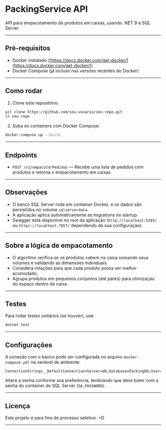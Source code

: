 # PackingService API

API para empacotamento de produtos em caixas, usando .NET 9 e SQL Server.

---

## Pré-requisitos

- Docker instalado ([https://docs.docker.com/get-docker/](https://docs.docker.com/get-docker/))
- Docker Compose (já incluso nas versões recentes do Docker)

---

## Como rodar

1. Clone este repositório:

```bash
git clone https://github.com/seu-usuario/seu-repo.git
cd seu-repo
```

2. Suba os containers com Docker Compose:

```bash
docker-compose up --build
```

---

## Endpoints

- `POST /v1/empacotarPedidos` — Recebe uma lista de pedidos com produtos e retorna o empacotamento em caixas.

---

## Observações

- O banco SQL Server roda em container Docker, e os dados são persistidos no volume `sqlserverdata`.
- A aplicação aplica automaticamente as migrations no startup.
- Swagger está disponível no root da aplicação (`http://localhost:5203/` ou `https://localhost:7057/` dependendo da sua configuração).

---

## Sobre a lógica de empacotamento

- O algoritmo verifica se os produtos cabem na caixa somando seus volumes e validando as dimensões individuais.
- Considera rotações para que cada produto possa ser melhor acomodado.
- Agrupa produtos em pequenos conjuntos (até pares) para otimização do espaço dentro da caixa.
  
---
## Testes

Para rodar testes unitários (se houver), use:

```bash
dotnet test
```

---

## Configurações

A conexão com o banco pode ser configurada no arquivo `docker-compose.yml` na variável de ambiente:

```
ConnectionStrings__DefaultConnection=Server=db;Database=PackingDb;User=sa;Password=suasenha0;
```

Altere a senha conforme sua preferência, lembrando que deve bater com a senha do container do SQL Server (`SA_PASSWORD`).

---

## Licença

Este projeto é para fins de processo seletivo. =D

---


